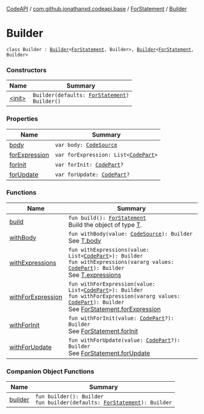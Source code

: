 [CodeAPI](../../../index.md) / [com.github.jonathanxd.codeapi.base](../../index.md) / [ForStatement](../index.md) / [Builder](.)

# Builder

`class Builder : `[`Builder`](../../-if-expression-holder/-builder/index.md)`<`[`ForStatement`](../index.md)`, Builder>, `[`Builder`](../../-body-holder/-builder/index.md)`<`[`ForStatement`](../index.md)`, Builder>`

### Constructors

| Name | Summary |
|---|---|
| [&lt;init&gt;](-init-.md) | `Builder(defaults: `[`ForStatement`](../index.md)`)`<br>`Builder()` |

### Properties

| Name | Summary |
|---|---|
| [body](body.md) | `var body: `[`CodeSource`](../../../com.github.jonathanxd.codeapi/-code-source/index.md) |
| [forExpression](for-expression.md) | `var forExpression: List<`[`CodePart`](../../../com.github.jonathanxd.codeapi/-code-part/index.md)`>` |
| [forInit](for-init.md) | `var forInit: `[`CodePart`](../../../com.github.jonathanxd.codeapi/-code-part/index.md)`?` |
| [forUpdate](for-update.md) | `var forUpdate: `[`CodePart`](../../../com.github.jonathanxd.codeapi/-code-part/index.md)`?` |

### Functions

| Name | Summary |
|---|---|
| [build](build.md) | `fun build(): `[`ForStatement`](../index.md)<br>Build the object of type [T](#). |
| [withBody](with-body.md) | `fun withBody(value: `[`CodeSource`](../../../com.github.jonathanxd.codeapi/-code-source/index.md)`): Builder`<br>See [T.body](#) |
| [withExpressions](with-expressions.md) | `fun withExpressions(value: List<`[`CodePart`](../../../com.github.jonathanxd.codeapi/-code-part/index.md)`>): Builder`<br>`fun withExpressions(vararg values: `[`CodePart`](../../../com.github.jonathanxd.codeapi/-code-part/index.md)`): Builder`<br>See [T.expressions](#) |
| [withForExpression](with-for-expression.md) | `fun withForExpression(value: List<`[`CodePart`](../../../com.github.jonathanxd.codeapi/-code-part/index.md)`>): Builder`<br>`fun withForExpression(vararg values: `[`CodePart`](../../../com.github.jonathanxd.codeapi/-code-part/index.md)`): Builder`<br>See [ForStatement.forExpression](../for-expression.md) |
| [withForInit](with-for-init.md) | `fun withForInit(value: `[`CodePart`](../../../com.github.jonathanxd.codeapi/-code-part/index.md)`?): Builder`<br>See [ForStatement.forInit](../for-init.md) |
| [withForUpdate](with-for-update.md) | `fun withForUpdate(value: `[`CodePart`](../../../com.github.jonathanxd.codeapi/-code-part/index.md)`?): Builder`<br>See [ForStatement.forUpdate](../for-update.md) |

### Companion Object Functions

| Name | Summary |
|---|---|
| [builder](builder.md) | `fun builder(): Builder`<br>`fun builder(defaults: `[`ForStatement`](../index.md)`): Builder` |
